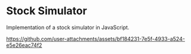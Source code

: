 # Stock Simulator

Implementation of a stock simulator in JavaScript.

https://github.com/user-attachments/assets/bf184231-7e5f-4933-a524-e5e26eac74f2

